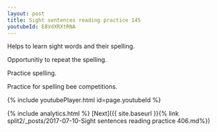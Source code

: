 ```yaml
---
layout: post
title: Sight sentences reading practice 145
youtubeId: E8VdXRXtRNA
---
```

 
 
Helps to learn sight words and their spelling.

Opportunitiy to repeat the spelling. 

Practice spelling. 
 
Practice for spelling bee competitions. 
 
{% include youtubePlayer.html id=page.youtubeId %}
 
 
{% include analytics.html %} 
[Next]({{ site.baseurl }}{% link  split2/_posts/2017-07-10-Sight sentences reading practice 406.md%})
 
